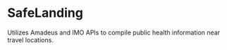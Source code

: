 # SafeLanding
Utilizes Amadeus and IMO APIs to compile public health information near travel locations.
